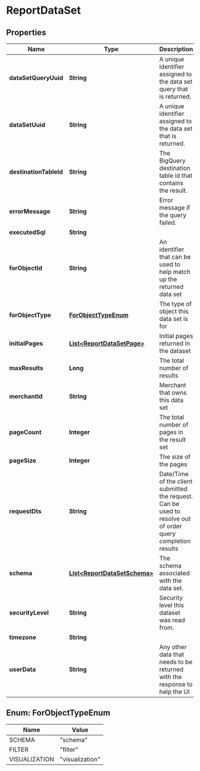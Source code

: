 

# ReportDataSet


## Properties

| Name | Type | Description | Notes |
|------------ | ------------- | ------------- | -------------|
|**dataSetQueryUuid** | **String** | A unique identifier assigned to the data set query that is returned. |  [optional] |
|**dataSetUuid** | **String** | A unique identifier assigned to the data set that is returned. |  [optional] |
|**destinationTableId** | **String** | The BigQuery destination table id that contains the result. |  [optional] |
|**errorMessage** | **String** | Error message if the query failed. |  [optional] |
|**executedSql** | **String** |  |  [optional] |
|**forObjectId** | **String** | An identifier that can be used to help match up the returned data set |  [optional] |
|**forObjectType** | [**ForObjectTypeEnum**](#ForObjectTypeEnum) | The type of object this data set is for |  [optional] |
|**initialPages** | [**List&lt;ReportDataSetPage&gt;**](ReportDataSetPage.md) | Initial pages returned in the dataset |  [optional] |
|**maxResults** | **Long** | The total number of results |  [optional] |
|**merchantId** | **String** | Merchant that owns this data set |  [optional] |
|**pageCount** | **Integer** | The total number of pages in the result set |  [optional] |
|**pageSize** | **Integer** | The size of the pages |  [optional] |
|**requestDts** | **String** | Date/Time of the client submitted the request.  Can be used to resolve out of order query completion results |  [optional] |
|**schema** | [**List&lt;ReportDataSetSchema&gt;**](ReportDataSetSchema.md) | The schema associated with the data set. |  [optional] |
|**securityLevel** | **String** | Security level this dataset was read from. |  [optional] |
|**timezone** | **String** |  |  [optional] |
|**userData** | **String** | Any other data that needs to be returned with the response to help the UI |  [optional] |



## Enum: ForObjectTypeEnum

| Name | Value |
|---- | -----|
| SCHEMA | &quot;schema&quot; |
| FILTER | &quot;filter&quot; |
| VISUALIZATION | &quot;visualization&quot; |



